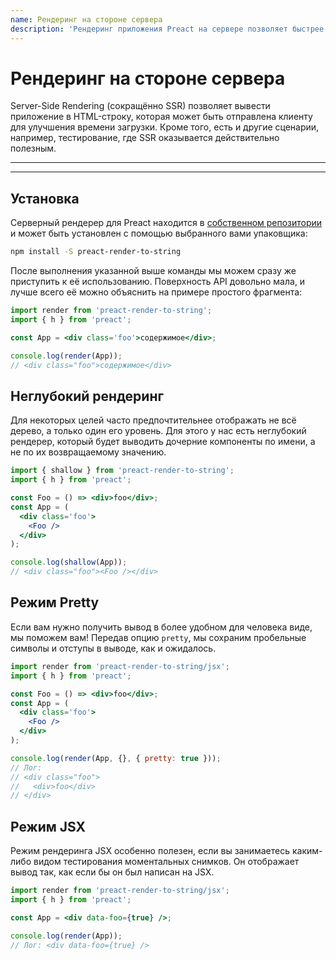 ```yaml
---
name: Рендеринг на стороне сервера
description: 'Рендеринг приложения Preact на сервере позволяет быстрее показывать содержимое пользователям.'
---
```


# Рендеринг на стороне сервера

Server-Side Rendering (сокращённо SSR) позволяет вывести приложение в HTML-строку, которая может быть отправлена клиенту для улучшения времени загрузки. Кроме того, есть и другие сценарии, например, тестирование, где SSR оказывается действительно полезным.

---

<div><toc></toc></div>

---

## Установка

Серверный рендерер для Preact находится в [собственном репозитории](https://github.com/preactjs/preact-render-to-string/) и может быть установлен с помощью выбранного вами упаковщика:

```sh
npm install -S preact-render-to-string
```

После выполнения указанной выше команды мы можем сразу же приступить к её использованию. Поверхность API довольно мала, и лучше всего её можно объяснить на примере простого фрагмента:

```jsx
import render from 'preact-render-to-string';
import { h } from 'preact';

const App = <div class='foo'>содержимое</div>;

console.log(render(App));
// <div class="foo">содержимое</div>
```

## Неглубокий рендеринг

Для некоторых целей часто предпочтительнее отображать не всё дерево, а только один его уровень. Для этого у нас есть неглубокий рендерер, который будет выводить дочерние компоненты по имени, а не по их возвращаемому значению.

```jsx
import { shallow } from 'preact-render-to-string';
import { h } from 'preact';

const Foo = () => <div>foo</div>;
const App = (
  <div class='foo'>
    <Foo />
  </div>
);

console.log(shallow(App));
// <div class="foo"><Foo /></div>
```

## Режим Pretty

Если вам нужно получить вывод в более удобном для человека виде, мы поможем вам! Передав опцию `pretty`, мы сохраним пробельные символы и отступы в выводе, как и ожидалось.

```jsx
import render from 'preact-render-to-string/jsx';
import { h } from 'preact';

const Foo = () => <div>foo</div>;
const App = (
  <div class='foo'>
    <Foo />
  </div>
);

console.log(render(App, {}, { pretty: true }));
// Лог:
// <div class="foo">
//   <div>foo</div>
// </div>
```

## Режим JSX

Режим рендеринга JSX особенно полезен, если вы занимаетесь каким-либо видом тестирования моментальных снимков. Он отображает вывод так, как если бы он был написан на JSX.

```jsx
import render from 'preact-render-to-string/jsx';
import { h } from 'preact';

const App = <div data-foo={true} />;

console.log(render(App));
// Лог: <div data-foo={true} />
```
